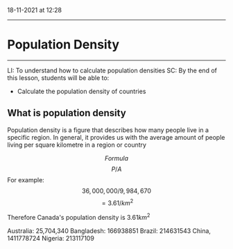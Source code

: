 18-11-2021 at 12:28

---
# Population Density
---

LI: To understand how to calculate population densities 
SC: By the end of this lesson, students will be able to:
-	Calculate the population density of countries 

## What is population density 
Population density is a figure that describes how many people live in a specific region. In general, it provides us with the average amount of people living per square kilometre in a region or country 

 $$Formula$$
$$P/A$$ 
For example: 
$$36,000,000/9,984,670$$
$$=3.61/km^2$$

Therefore Canada's population density is $3.61km^2$

Australia: 25,704,340
Bangladesh: 166938851
Brazil: 214631543
China, 1411778724
Nigeria: 213117109
